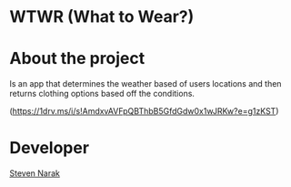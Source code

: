 # WTWR (What to Wear?)
# About the project
Is an app that determines the weather based of users locations and then returns clothing options based off the conditions.

(https://1drv.ms/i/s!AmdxvAVFpQBThbB5GfdGdw0x1wJRKw?e=g1zKST)

# Developer
[Steven Narak](https://github.com/steviesmooth)
